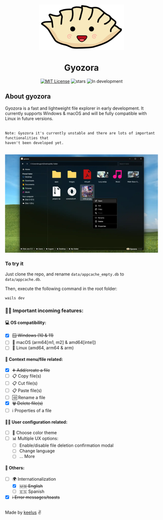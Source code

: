 <p align="center">
  <img src=".github/gyozora.png" alt="Logo" height=150 />
</p>

<h1 align="center">Gyozora</h1>

<p align="center">
  <a href="./LICENSE.md"><img src="https://img.shields.io/badge/⚖️ license-GNU%20GPL%20v3.0-blue" alt="MIT License"></a>
  <img src="https://img.shields.io/github/stars/keelus/gyozora?color=red&logo=github" alt="stars">
  <img src="https://img.shields.io/badge/🚧 In%20development-FCBA03" alt="In development" />
</p>

<h2>About gyozora</h2>
Gyozora is a fast and lightweight file explorer in early development. It currently supports Windows & macOS and will be fully compatible with Linux in future versions. <br /><br />

```
Note: Gyozora it's currently unstable and there are lots of important functionalities that
haven't been developed yet.
```
<br />

<img src=".github/gyozora_screenshot.webp"  alt="Gyozora screenshot" />

### To try it
Just clone the repo, and rename `data/appcache_empty.db` to `data/appcache.db`. <br />

Then, execute the following command in the root folder:
```bash
wails dev
```

### 🥟📂 Important incoming features:

#### 💻 OS compatibility:
- [x] ~~🪟 Windows (10 & 11)~~
- [ ] 🍎 macOS (arm64[m1, m2] & amd64[intel])
- [ ] 🐧 Linux (amd64, arm64 & arm)

#### 📄 Context menu/file related:
- [x] ~~➕ Add/create a file~~
- [ ] 📋 Copy file(s)
- [ ] 📋 Cut file(s)
- [ ] 📋 Paste file(s)
- [ ] 🆔 Rename a file
- [x] ~~🗑️ Delete file(s)~~
- [ ] ℹ️ Properties of a file

#### 🧑‍💻 User configuration related:
- [ ] 🎨 Choose color theme
- [ ] 📊 Multiple UX options:
  - [ ] Enable/disable file deletion confirmation modal
  - [ ] Change language
  - [ ] ... More

#### 🥟 Others:
- [ ] 🌍 Internationalization
  - [x] ~~🇺🇸 English~~
  - [ ] 🇪🇸 Spanish
- [x] ~~ℹ️ Error messages/toasts~~

<br />
Made by <a href="https://github.com/keelus">keelus</a> ✌️